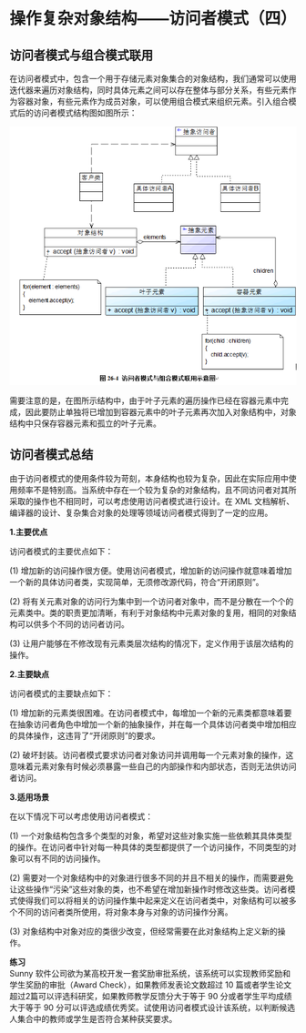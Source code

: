 # 操作复杂对象结构——访问者模式（四）  

## 访问者模式与组合模式联用  

在访问者模式中，包含一个用于存储元素对象集合的对象结构，我们通常可以使用迭代器来遍历对象结构，同时具体元素之间可以存在整体与部分关系，有些元素作为容器对象，有些元素作为成员对象，可以使用组合模式来组织元素。引入组合模式后的访问者模式结构图如图所示：  

![](images/1333715011_8778.gif)  

需要注意的是，在图所示结构中，由于叶子元素的遍历操作已经在容器元素中完成，因此要防止单独将已增加到容器元素中的叶子元素再次加入对象结构中，对象结构中只保存容器元素和孤立的叶子元素。  

## 访问者模式总结  

由于访问者模式的使用条件较为苛刻，本身结构也较为复杂，因此在实际应用中使用频率不是特别高。当系统中存在一个较为复杂的对象结构，且不同访问者对其所采取的操作也不相同时，可以考虑使用访问者模式进行设计。在 XML 文档解析、编译器的设计、复杂集合对象的处理等领域访问者模式得到了一定的应用。  

**1.主要优点**  

访问者模式的主要优点如下：  

(1) 增加新的访问操作很方便。使用访问者模式，增加新的访问操作就意味着增加一个新的具体访问者类，实现简单，无须修改源代码，符合“开闭原则”。  

(2) 将有关元素对象的访问行为集中到一个访问者对象中，而不是分散在一个个的元素类中。类的职责更加清晰，有利于对象结构中元素对象的复用，相同的对象结构可以供多个不同的访问者访问。  

(3) 让用户能够在不修改现有元素类层次结构的情况下，定义作用于该层次结构的操作。  

**2.主要缺点**  

访问者模式的主要缺点如下：  

(1) 增加新的元素类很困难。在访问者模式中，每增加一个新的元素类都意味着要在抽象访问者角色中增加一个新的抽象操作，并在每一个具体访问者类中增加相应的具体操作，这违背了“开闭原则”的要求。  

(2) 破坏封装。访问者模式要求访问者对象访问并调用每一个元素对象的操作，这意味着元素对象有时候必须暴露一些自己的内部操作和内部状态，否则无法供访问者访问。  

**3.适用场景**  

在以下情况下可以考虑使用访问者模式：  

(1) 一个对象结构包含多个类型的对象，希望对这些对象实施一些依赖其具体类型的操作。在访问者中针对每一种具体的类型都提供了一个访问操作，不同类型的对象可以有不同的访问操作。  

(2) 需要对一个对象结构中的对象进行很多不同的并且不相关的操作，而需要避免让这些操作“污染”这些对象的类，也不希望在增加新操作时修改这些类。访问者模式使得我们可以将相关的访问操作集中起来定义在访问者类中，对象结构可以被多个不同的访问者类所使用，将对象本身与对象的访问操作分离。  

(3) 对象结构中对象对应的类很少改变，但经常需要在此对象结构上定义新的操作。
 
**练习**  
Sunny 软件公司欲为某高校开发一套奖励审批系统，该系统可以实现教师奖励和学生奖励的审批（Award Check），如果教师发表论文数超过 10 篇或者学生论文超过2篇可以评选科研奖，如果教师教学反馈分大于等于 90 分或者学生平均成绩大于等于 90 分可以评选成绩优秀奖。试使用访问者模式设计该系统，以判断候选人集合中的教师或学生是否符合某种获奖要求。

